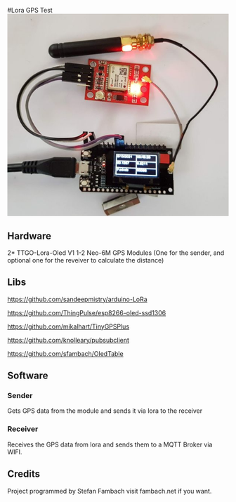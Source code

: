 #Lora GPS Test 
![Project Image](https://github.com/sfambach/esp32/blob/master/project/LoraGPSRangeTest/img/EspLora32GPSProjectCombination.jpg)

## Hardware 
2* TTGO-Lora-Oled V1
1-2 Neo-6M GPS Modules (One for the sender, and optional one for the reveiver to calculate the distance)


## Libs
<p><a href="https://github.com/sandeepmistry/arduino-LoRa">https://github.com/sandeepmistry/arduino-LoRa</a></p>
<p><a href="https://github.com/ThingPulse/esp8266-oled-ssd1306">https://github.com/ThingPulse/esp8266-oled-ssd1306</a></p>
<p><a href="https://github.com/mikalhart/TinyGPSPlus">https://github.com/mikalhart/TinyGPSPlus</a></p>
<p><a href="https://github.com/knolleary/pubsubclient">https://github.com/knolleary/pubsubclient</a></p>
<p><a href="https://github.com/sfambach/OledTable">https://github.com/sfambach/OledTable</a></p>


## Software
### Sender
Gets GPS data from the module and sends it via lora to the receiver

### Receiver
Receives the GPS data from lora and sends them to a MQTT Broker via WIFI. 

## Credits
Project programmed by Stefan Fambach visit fambach.net if you want. 
